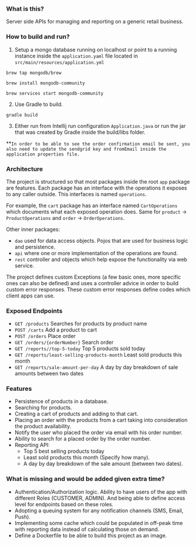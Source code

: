 ### What is this?
Server side APIs for managing and reporting on a generic retail business.

### How to build and run?
1. Setup a mongo database running on localhost or point to a running instance inside the `application.yaml` file located in `src/main/resources/application.yml`
```text
brew tap mongodb/brew

brew install mongodb-community

brew services start mongodb-community
```
2. Use Gradle to build.
```text
gradle build
```
3. Either run from Intellij run configuration `Application.java` or run the jar that was created by Gradle inside the build/libs folder.

**`In order to be able to see the order confirmation email be sent, you also need to update the sendgrid key and fromEmail inside the application properties file.`

### Architecture
The project is structured so that most packages inside the root `app` package are features.
Each package has an interface with the operations it exposes to any caller outside. This interfaces is named `operations`.

For example, the `cart` package has an interface named `CartOperations` which documents what each exposed operation does.
Same for `product` -> `ProductOperations` and `order` -> `OrderOperations`.

Other inner packages:
* `dao` used for data access objects. Pojos that are used for business logic and persistence.
* `api` where one or more implementation of the operations are found.
* `rest` controller and objects which help expose the functionality via web service.

The project defines custom Exceptions (a few basic ones, more specific ones can also be defined) and uses a controller advice in order to build custom error responses.
These custom error responses define codes which client apps can use.

### Exposed Endpoints
* `GET /products` Searches for products by product name
* `POST /carts` Add a product to cart
* `POST /orders` Place order
* `GET /orders/{orderNumber}` Search order
* `GET /reports//top-5-today` Top 5 products sold today
* `GET /reports/least-selling-products-month` Least sold products this month
* `GET /reports/sale-amount-per-day` A day by day breakdown of sale amounts between two dates

### Features
* Persistence of products in a database.
* Searching for products.
* Creating a cart of products and adding to that cart.
* Placing an order with the products from a cart taking into consideration the product availability.
* Notify the user who placed the order via email with his order number.
* Ability to search for a placed order by the order number.
* Reporting API:
  * Top 5 best selling products today
  * Least sold products this month (Specify how many).
  * A day by day breakdown of the sale amount (between two dates).

### What is missing and would be added given extra time?
* Authentication/Authorization logic. Ability to have users of the app with different Roles (CUSTOMER, ADMIN). And being able to define access level for endpoints based on these roles.
* Adopting a queuing system for any notification channels (SMS, Email, Push).
* Implementing some cache which could be populated in off-peak time with reporting data instead of calculating those on demand.
* Define a Dockerfile to be able to build this project as an image.